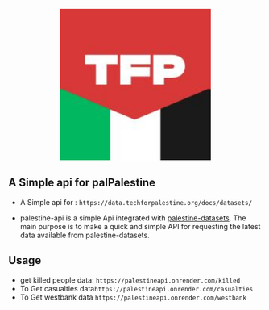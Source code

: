 <div align="center">
  <br>
  <img alt="Tech4Palestine" src="favicon.ico" width="300px">
</div>

 
## A Simple api for palPalestine
* A Simple api for : ```https://data.techforpalestine.org/docs/datasets/```

* palestine-api is a simple Api integrated with [palestine-datasets](https://github.com/TechForPalestine/palestine-datasets/tree/main). The main purpose is to make a quick and simple API for requesting the latest data available from palestine-datasets.

## Usage
* get killed people data: ```https://palestineapi.onrender.com/killed```
* To Get casualties data```https://palestineapi.onrender.com/casualties```
* To Get westbank data ```https://palestineapi.onrender.com/westbank```

